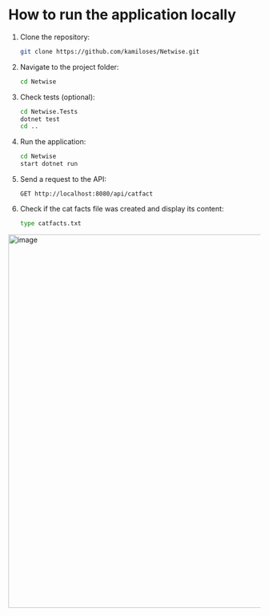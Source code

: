 # How to run the application locally

1. Clone the repository:

    ````bash
    git clone https://github.com/kamiloses/Netwise.git
    ````

2. Navigate to the project folder:

    ````bash
    cd Netwise
    ````

3. Check tests (optional):

    ````bash
    cd Netwise.Tests
    dotnet test
    cd ..
    ````

4. Run the application:

    ````bash
    cd Netwise
    start dotnet run
    ````

5. Send a request to the API:

    ````
    GET http://localhost:8080/api/catfact
    ````

6. Check if the cat facts file was created and display its content:

    ````bash
    type catfacts.txt
    ````

<img width="1660" height="746" alt="image" src="https://github.com/user-attachments/assets/971d1708-b93b-4598-a0d4-6b8e2ae4fc9e" />


